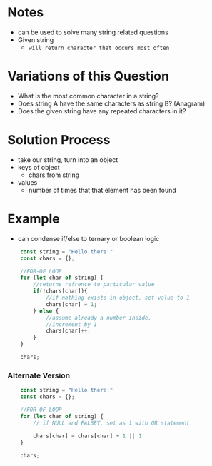 # Notes

* can be used to solve many string related questions
* Given string
  * `will return character that occurs most often`


# Variations of this Question
* What is the most common character in a string?
* Does string A have the same characters as string B? (Anagram)
* Does the given string have any repeated characters in it?

# Solution Process
* take our string, turn into an object
* keys of object
  * chars from string
* values
  * number of times that that element has been found

# Example
* can condense if/else to ternary or boolean logic
```js
    const string = "Hello there!"
    const chars = {};

    //FOR-OF LOOP
    for (let char of string) {
        //returns refrence to particular value
        if(!chars[char]){
            //if nothing exists in object, set value to 1
            chars[char] = 1;
        } else {
            //assume already a number inside, 
            //increment by 1
            chars[char]++;
        }
    }

    chars;
```

### Alternate Version

```js
    const string = "Hello there!"
    const chars = {};

    //FOR-OF LOOP
    for (let char of string) {
        // if NULL and FALSEY, set as 1 with OR statement
        
        chars[char] = chars[char] + 1 || 1
    }

    chars;
```